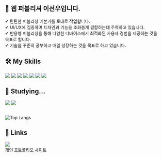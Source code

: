 ## 👋 웹 퍼블리셔 이선우입니다.

✔ 탄탄한 퍼블리싱 기본기를 토대로 작업합니다.<br>
✔ UI/UX에 집중하여 디자인과 기능을 조화롭게 결합하는데 주력하고 있습니다.<br>
✔ 반응형 퍼블리싱을 통해 다양한 디바이스에서 최적화된 사용자 경험을 제공하는 것을 목표로 합니다.<br>
✔ 기술을 꾸준히 공부하고 매일 성장하는 것을 목표로 하고 있습니다.

## 🛠 My Skills
<img src="https://img.shields.io/badge/HTML5-E34F26?style=for-the-badge&logo=HTML5&logoColor=white"> <img src="https://img.shields.io/badge/CSS3-1572B6?style=for-the-badge&logo=CSS3&logoColor=white"> <img src="https://img.shields.io/badge/SASS-CC6699?style=for-the-badge&logo=SASS&logoColor=white"> <img src="https://img.shields.io/badge/javascript-F7DF1E?style=for-the-badge&logo=javascript&logoColor=white"> <img src="https://img.shields.io/badge/jquery-0769AD?style=for-the-badge&logo=jquery&logoColor=white"> <img src="https://img.shields.io/badge/photoshop-31A8FF?style=for-the-badge&logo=adobephotoshop&logoColor=white"> <img src="https://img.shields.io/badge/figma-F24E1E?style=for-the-badge&logo=figma&logoColor=white">

## 📖 Studying...
<img src="https://img.shields.io/badge/javascript-F7DF1E?style=for-the-badge&logo=javascript&logoColor=white"> <img src="https://img.shields.io/badge/vue.js-4FC08D?style=for-the-badge&logo=vuedotjs&logoColor=white">
## 
![Top Langs](https://github-readme-stats.vercel.app/api/top-langs/?username=SweetBreadMan&layout=compact&theme=tokyonight)

## 🔗 Links
<a href="https://github.com/SweetBreadMan"><img src="https://img.shields.io/badge/github-181717?style=for-the-badge&logo=github&logoColor=white"></a><br>
[개인 포트폴리오 사이트](https://suntyru.cafe24.com/)
